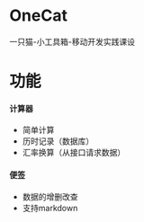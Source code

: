 # OneCat
一只猫-小工具箱-移动开发实践课设
# 功能
#### 计算器
* 简单计算
* 历时记录（数据库）
* 汇率换算（从接口请求数据）

#### 便签
* 数据的增删改查
* 支持markdown
